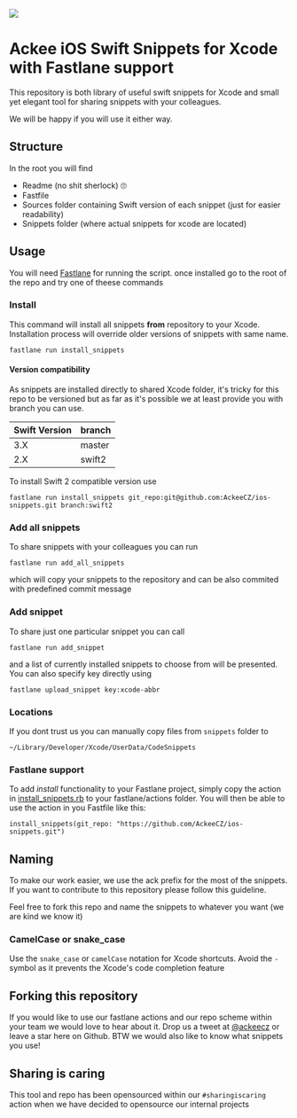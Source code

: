 ![](http://img.ack.ee/default/image/test/ios_snippets_logo.png)
# Ackee iOS Swift Snippets for Xcode with Fastlane support

This repository is both library of useful swift snippets for Xcode and small yet elegant tool for sharing snippets with your colleagues.

We will be happy if you will use it either way.

## Structure
In the root you will find

- Readme (no shit sherlock) 🙄
- Fastfile
- Sources folder containing Swift version of each snippet (just for easier readability)
- Snippets folder (where actual snippets for xcode are located)

## Usage
You will need [Fastlane][1] for running the script. once installed go to the root of the repo and try one of theese commands

### Install
This command will install all snippets **from** repository to your Xcode. Installation process will override older versions of snippets with same name.

```
fastlane run install_snippets
```

#### Version compatibility

As snippets are installed directly to shared Xcode folder, it's tricky for this repo to be versioned but as far as it's possible we at least provide you with branch you can use.

| Swift Version | branch |
| ------------- | ------ |
| 3.X           | master |
| 2.X           | swift2 |

To install Swift 2 compatible version use
```
fastlane run install_snippets git_repo:git@github.com:AckeeCZ/ios-snippets.git branch:swift2
```

### Add all snippets
To share snippets with your colleagues you can run

```
fastlane run add_all_snippets
```

which will copy your snippets to the repository and can be also commited with predefined commit message

### Add snippet

To share just one particular snippet you can call

```
fastlane run add_snippet
```
and a list of currently installed snippets to choose from will be presented. You can also specify key directly using

```
fastlane upload_snippet key:xcode-abbr
```

### Locations

If you dont trust us you can manually copy files from `snippets` folder to
```
~/Library/Developer/Xcode/UserData/CodeSnippets
```

### Fastlane support

To add *install* functionality to your Fastlane project, simply copy the action in [install_snippets.rb](fastlane/actions/install_snippets.rb) to your fastlane/actions folder. You will then be able to use the action in you Fastfile like this:

```
install_snippets(git_repo: "https://github.com/AckeeCZ/ios-snippets.git")
```

## Naming
To make our work easier, we use the ack prefix for the most of the snippets. If you want to contribute to this repository please follow this guideline.

Feel free to fork this repo and name the snippets to whatever you want (we are kind we know it)

### CamelCase or snake_case
Use the `snake_case`  or `camelCase` notation for Xcode shortcuts. Avoid the ` - ` symbol as it prevents the Xcode's code completion feature

## Forking this repository
If you would like to use our fastlane actions and our repo scheme within your team we would love to hear about it. Drop us a tweet at [@ackeecz][2] or leave a star here on Github. BTW we would also like to know what snippets you use!

## Sharing is caring
This tool and repo has been opensourced within our `#sharingiscaring` action when we have decided to opensource our internal projects

[1]:	https://github.com/fastlane/fastlane
[2]:	https://twitter.com/AckeeCZ
